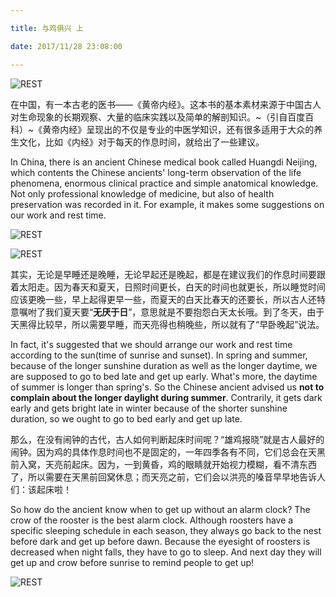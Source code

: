 ```yaml
---

title: 与鸡俱兴 上

date: 2017/11/28 23:08:00

---
```


![REST](/img/20171223.1/cover1.jpg)

在中国，有一本古老的医书——《黄帝内经》。这本书的基本素材来源于中国古人对生命现象的长期观察、大量的临床实践以及简单的解剖知识。~（引自百度百科）~《黄帝内经》呈现出的不仅是专业的中医学知识，还有很多适用于大众的养生文化，比如《内经》对于每天的作息时间，就给出了一些建议。

In China, there is an ancient Chinese medical book called Huangdi Neijing, which contents the Chinese ancients' long-term observation of the life phenomena, enormous clinical practice and simple anatomical knowledge. Not only professional knowledge of medicine, but also of health preservation was recorded in it. For example, it makes some suggestions on our work and rest time.

![REST](/img/20171223.1/rooster1.jpg)

![REST](/img/20171223.1/rooster2.jpg)


其实，无论是早睡还是晚睡，无论早起还是晚起，都是在建议我们的作息时间要跟着太阳走。因为春天和夏天，日照时间更长，白天的时间也就更长，所以睡觉时间应该更晚一些，早上起得更早一些，而夏天的白天比春天的还要长，所以古人还特意嘱咐了我们夏天要“**无厌于日**”，意思就是不要抱怨白天太长哦。到了冬天，由于天黑得比较早，所以需要早睡，而天亮得也稍晚些，所以就有了“早卧晚起”说法。

In fact, it's suggested that we should arrange our work and rest time according to the sun(time of sunrise and sunset). In spring and summer, because of the longer sunshine duration as well as the longer daytime, we are supposed to go to bed late and get up early. What's more, the daytime of summer is longer than spring's. So the Chinese ancient advised us **not to complain about the longer daylight during summer**. Contrarily, it gets dark early and gets bright late in winter because of the shorter sunshine duration, so we ought to go to bed early and get up late. 

那么，在没有闹钟的古代，古人如何判断起床时间呢？“雄鸡报晓”就是古人最好的闹钟。因为鸡的具体作息时间也不是固定的，一年四季各有不同，它们总会在天黑前入窝，天亮前起床。因为，一到黄昏，鸡的眼睛就开始视力模糊，看不清东西了，所以需要在天黑前回窝休息；而天亮之前，它们会以洪亮的嗓音早早地告诉人们：该起床啦！

So how do the ancient know when to get up without an alarm clock? The crow of the rooster is the best alarm clock. Although roosters have a specific sleeping schedule in each season, they always go back to the nest before dark and get up before dawn. Because the eyesight of roosters is decreased when night falls, they have to go to sleep. And next day they will get up and crow before sunrise to remind people to get up!


![REST](/img/weixin-ChaseTCM.jpg)